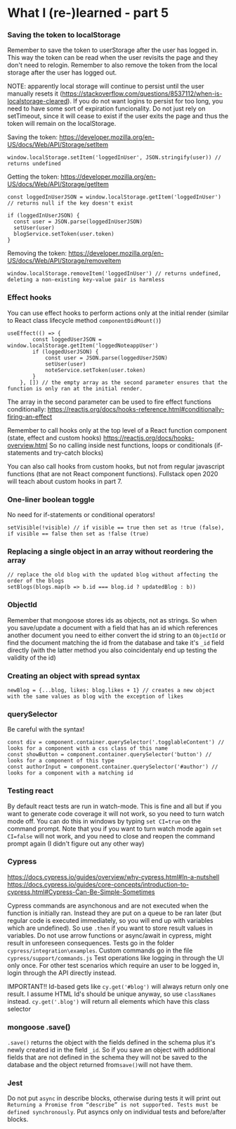 # What I (re-)learned - part 5
### Saving the token to localStorage
Remember to save the token to userStorage after the user has logged in. This way the token can be read when the user revisits the page and they don't need to relogin. Remember to also remove the token from the local storage after the user has logged out. 

NOTE: apparently local storage will continue to persist until the user manually resets it (https://stackoverflow.com/questions/8537112/when-is-localstorage-cleared). If you do not want logins to persist for too long, you need to have some sort of expiration funcionality. Do not just rely on setTimeout, since it will cease to exist if the user exits the page and thus the token will remain on the localStorage.

Saving the token: https://developer.mozilla.org/en-US/docs/Web/API/Storage/setItem
```
window.localStorage.setItem('loggedInUser', JSON.stringify(user)) // returns undefined
```

Getting the token: https://developer.mozilla.org/en-US/docs/Web/API/Storage/getItem
```
const loggedInUserJSON = window.localStorage.getItem('loggedInUser') // returns null if the key doesn't exist

if (loggedInUserJSON) {
  const user = JSON.parse(loggedInUserJSON)
  setUser(user)
  blogService.setToken(user.token)
}
```

Removing the token: https://developer.mozilla.org/en-US/docs/Web/API/Storage/removeItem
```
window.localStorage.removeItem('loggedInUser') // returns undefined, deleting a non-existing key-value pair is harmless
```

### Effect hooks
You can use effect hooks to perform actions only at the initial render (similar to React class lifecycle method ```componentDidMount()```)
```
useEffect(() => {    
		const loggedUserJSON = window.localStorage.getItem('loggedNoteappUser')    
		if (loggedUserJSON) {      
			const user = JSON.parse(loggedUserJSON)      
			setUser(user)      
			noteService.setToken(user.token)    
		}  
	}, []) // the empty array as the second parameter ensures that the function is only ran at the initial render.
```

The array in the second parameter can be used to fire effect functions conditionally: https://reactjs.org/docs/hooks-reference.html#conditionally-firing-an-effect

Remember to call hooks only at the top level of a React function component (state, effect and custom hooks) https://reactjs.org/docs/hooks-overview.html
So no calling inside nest functions, loops or conditionals (if-statements and try-catch blocks)

You can also call hooks from custom hooks, but not from regular javascript functions (that are not React component functions). Fullstack open 2020 will teach about custom hooks in part 7.

### One-liner boolean toggle
No need for if-statements or conditional operators!
```
setVisible(!visible) // if visible == true then set as !true (false), if visible == false then set as !false (true)
```

### Replacing a single object in an array without reordering the array 
```
// replace the old blog with the updated blog without affecting the order of the blogs
setBlogs(blogs.map(b => b.id === blog.id ? updatedBlog : b)) 
```

### ObjectId
Remember that mongoose stores ids as objects, not as strings. So when you save/update a document with a field that has an id which references another document you need to either convert the id string to an ```ObjectId``` or find the document matching the id from the database and take it's ```_id``` field directly (with the latter method you also coincidentaly end up testing the validity of the id)

### Creating an object with spread syntax
```
newBlog = {...blog, likes: blog.likes + 1} // creates a new object with the same values as blog with the exception of likes 
```

### querySelector
Be careful with the syntax!
```
const div = component.container.querySelector('.togglableContent') // looks for a component with a css class of this name
const showButton = component.container.querySelector('button') // looks for a component of this type
const authorInput = component.container.querySelector('#author') // looks for a component with a matching id
```

### Testing react
By default react tests are run in watch-mode. This is fine and all but if you want to generate code coverage it will not work, so you need to turn watch mode off. You can do this in windows by typing ```set CI=true``` on the command prompt. Note that you if you want to turn watch mode again ```set CI=false``` will not work, and you need to close and reopen the command prompt again (I didn't figure out any other way)


### Cypress
https://docs.cypress.io/guides/overview/why-cypress.html#In-a-nutshell
https://docs.cypress.io/guides/core-concepts/introduction-to-cypress.html#Cypress-Can-Be-Simple-Sometimes

Cypress commands are asynchonous and are not executed when the function is initially ran. Instead they are put on a queue to be ran later (but regular code is executed immediately, so you will end up with variables which are undefined). So use ```.then``` if you want to store result values in variables.
Do not use arrow functions or async/await in cypress, might result in unforeseen consequences.
Tests go in the folder ```cypress/integration\examples```.
Custom commands go in the file ```cypress/support/commands.js```
Test operations like logging in through the UI only once. For other test scenarios which require an user to be logged in, login through the API directly instead.

IMPORTANT!! Id-based gets like ```cy.get('#blog')``` will always return only one result. I assume HTML Id's should be unique anyway, so use ```classNames``` instead. ```cy.get('.blog')``` will return all elements which have this class selector

### mongoose .save()
```.save()``` returns the object with the fields defined in the schema plus it's newly created id in the field ```_id```. So if you save an object with additional fields that are not defined in the schema they will not be saved to the database and the object returned from```save()```will not have them.

### Jest
Do not put ```async``` in describe blocks, otherwise during tests it will print out ```Returning a Promise from “describe” is not supported. Tests must be defined synchronously```. Put asyncs only on individual tests and before/after blocks.